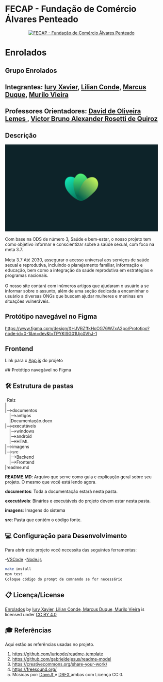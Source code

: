 # FECAP - Fundação de Comércio Álvares Penteado

<p align="center">
<a href= "https://www.fecap.br/"><img src="https://encrypted-tbn0.gstatic.com/images?q=tbn:ANd9GcRhZPrRa89Kma0ZZogxm0pi-tCn_TLKeHGVxywp-LXAFGR3B1DPouAJYHgKZGV0XTEf4AE&usqp=CAU" alt="FECAP - Fundação de Comércio Álvares Penteado" border="0"></a>
</p>

# Enrolados

## Grupo Enrolados

## Integrantes: <a href="https://github.com/IuryXa">Iury Xavier</a>, <a href="https://github.com/lilianconde">Lilian Conde</a>, <a href="https://github.com/marcusduquee">Marcus Duque</a>, <a href="https://github.com/MuraCap4">Murilo Vieira</a>

## Professores Orientadores: <a href="https://www.linkedin.com/in/dolemes/">David de Oliveira Lemes </a>, <a href="https://www.linkedin.com/in/victorbarq/">Victor Bruno Alexander Rosetti de Quiroz</a>

## Descrição

<p align="center">
<img src="https://raw.githubusercontent.com/2024-2-MCC2/Projeto3/refs/heads/main/imagens/Enrolados.png" alt="Enrolados" border="0">
</p>


Com base na ODS de número 3, Saúde e bem-estar, o nosso projeto tem como objetivo informar e conscientizar sobre a saúde sexual, com foco na meta 3.7.
<br><br>
Meta 3.7 Até 2030, assegurar o acesso universal aos serviços de saúde sexual e reprodutiva, incluindo o planejamento familiar, informação e educação, bem como a integração da saúde reprodutiva em estratégias e programas nacionais.
<br><br>
O nosso site contará com inúmeros artigos que ajudaram o usuário a se informar sobre o assunto, além de uma seção dedicada a encaminhar o usuário a diversas ONGs que buscam ajudar mulheres e meninas em situações vulneráveis.

## Protótipo navegável no Figma
https://www.figma.com/design/XHJVBZffkHoOG76WZxA2po/Prototipo?node-id=0-1&m=dev&t=TPYKISG01Ujo0VhJ-1

## Frontend
<p>Link para o <a href="https://github.com/2024-2-MCC2/Projeto3/blob/main/src/Frontend/src/App.js">App.js</a> do projeto</p>
## Protótipo navegável no Figma


## 🛠 Estrutura de pastas

-Raiz<br>
|<br>
|-->documentos<br>
  &emsp;|-->antigos<br>
  &emsp;|Documentação.docx<br>
|-->executáveis<br>
  &emsp;|-->windows<br>
  &emsp;|-->android<br>
  &emsp;|-->HTML<br>
|-->imagens<br>
|-->src<br>
  &emsp;|-->Backend<br>
  &emsp;|-->Frontend<br>
|readme.md<br>

<b>README.MD</b>: Arquivo que serve como guia e explicação geral sobre seu projeto. O mesmo que você está lendo agora.

<b>documentos</b>: Toda a documentação estará nesta pasta.

<b>executáveis</b>: Binários e executáveis do projeto devem estar nesta pasta.

<b>imagens</b>: Imagens do sistema

<b>src</b>: Pasta que contém o código fonte.


## 💻 Configuração para Desenvolvimento


Para abrir este projeto você necessita das seguintes ferramentas:

-<a href="https://code.visualstudio.com/">VSCode</a>
-<a href="https://nodejs.org/pt">Node.js</a>

```sh
make install
npm test
Coloque código do prompt de comnando se for necessário
```

## 📋 Licença/License

<p xmlns:cc="http://creativecommons.org/ns#" xmlns:dct="http://purl.org/dc/terms/"><a property="dct:title" rel="cc:attributionURL" href="https://github.com/2024-2-MCC2/Projeto3">Enrolados</a> by <a rel="cc:attributionURL dct:creator" property="cc:attributionName" href="https://github.com/2024-2-MCC2/Projeto3">Iury Xavier, Lilian Conde, Marcus Duque, Murilo Vieira</a> is licensed under <a href="https://creativecommons.org/licenses/by/4.0/?ref=chooser-v1" target="_blank" rel="license noopener noreferrer" style="display:inline-block;">CC BY 4.0<img style="height:22px!important;margin-left:3px;vertical-align:text-bottom;" src="https://mirrors.creativecommons.org/presskit/icons/cc.svg?ref=chooser-v1" alt=""><img style="height:22px!important;margin-left:3px;vertical-align:text-bottom;" src="https://mirrors.creativecommons.org/presskit/icons/by.svg?ref=chooser-v1" alt=""></a></p>

## 🎓 Referências

Aqui estão as referências usadas no projeto.

1. <https://github.com/iuricode/readme-template>
2. <https://github.com/gabrieldejesus/readme-model>
3. <https://creativecommons.org/share-your-work/>
4. <https://freesound.org/>
5. Músicas por: <a href="https://freesound.org/people/DaveJf/sounds/616544/"> DaveJf </a> e <a href="https://freesound.org/people/DRFX/sounds/338986/"> DRFX </a> ambas com Licença CC 0.
